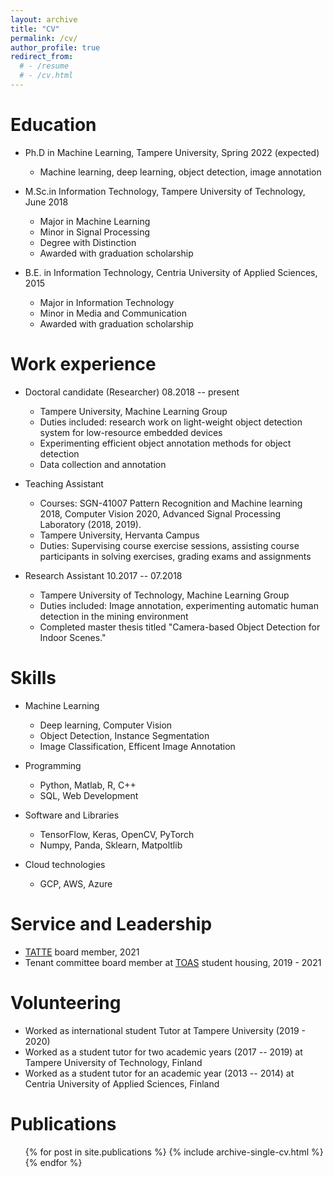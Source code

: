 ```yaml
---
layout: archive
title: "CV"
permalink: /cv/
author_profile: true
redirect_from:
  # - /resume
  # - /cv.html
---
```



<!-- Download Pdf version from [here](http://adhikaribishwo.github.io/files/CV.pdf) -->

Education
======
* Ph.D in Machine Learning, Tampere University, Spring 2022 (expected)
  * Machine learning, deep learning, object detection, image annotation

* M.Sc.in Information Technology, Tampere University of Technology, June 2018
  * Major in Machine Learning
  * Minor in Signal Processing
  * Degree with Distinction
  * Awarded with graduation scholarship

* B.E. in Information Technology, Centria University of Applied Sciences, 2015
  * Major in Information Technology
  * Minor in Media and Communication
  * Awarded with graduation scholarship


Work experience
======
* Doctoral candidate (Researcher) 08.2018 -- present  
  * Tampere University, Machine Learning Group
  * Duties included: research work on light-weight object detection system for low-resource embedded devices
  * Experimenting efficient object annotation methods for object detection
  * Data collection and annotation

* Teaching Assistant
    * Courses: SGN-41007 Pattern Recognition and Machine learning 2018, Computer Vision 2020, Advanced Signal Processing Laboratory (2018, 2019). 
    * Tampere University, Hervanta Campus
    * Duties: Supervising course exercise sessions, assisting course participants in solving exercises, grading exams and assignments
 

* Research Assistant 10.2017 -- 07.2018
  * Tampere University of Technology, Machine Learning Group
  * Duties included: Image annotation, experimenting automatic human detection in the mining environment
  * Completed master thesis titled  "Camera-based Object Detection for Indoor Scenes."
  


  
Skills
======
* Machine Learning
  * Deep learning, Computer Vision
  * Object Detection, Instance Segmentation
  * Image Classification, Efficent Image Annotation
* Programming
  * Python, Matlab, R, C++
  * SQL, Web Development

* Software and Libraries
  * TensorFlow, Keras, OpenCV, PyTorch
  * Numpy, Panda, Sklearn, Matpoltlib

* Cloud technologies
  * GCP, AWS, Azure

  
Service and Leadership
==========
* [TATTE](https://tieteentekijat.fi/en/union-close-to-you/member-associations/tampereen-yliopiston-tieteentekijat-ry-tatte/) board member, 2021
* Tenant committee board member at [TOAS](https://wainola.wordpress.com/) student housing, 2019 - 2021
<!-- * Team leader on the Demola Project from M-files, 2017. -->
<!-- * Student Tutor, 2017 - 2020 -->


Volunteering
=========
* Worked as international student Tutor at Tampere University (2019 - 2020)
* Worked as a student tutor for two academic years (2017 -- 2019) at Tampere University of Technology, Finland
* Worked as a student tutor for an academic year (2013 -- 2014) at Centria University of Applied Sciences, Finland


Publications
======
  <ul>{% for post in site.publications %}
    {% include archive-single-cv.html %}
  {% endfor %}</ul>

